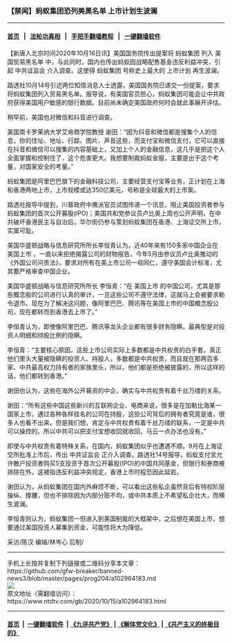 ### 【禁闻】蚂蚁集团恐列美黑名单 上市计划生波澜
------------------------

#### [首页](https://github.com/gfw-breaker/banned-news3/blob/master/README.md) &nbsp;&nbsp;|&nbsp;&nbsp; [法轮功真相](https://github.com/begood0513/basic/blob/master/README.md)  &nbsp;&nbsp;|&nbsp;&nbsp; [手把手翻墙教程](https://github.com/gfw-breaker/guides/wiki)  &nbsp;&nbsp;|&nbsp;&nbsp; [一键翻墙软件](https://github.com/gfw-breaker/nogfw/blob/master/README.md)  



<div><div class="post_content" itemprop="articleBody">
 <p>
  【新唐人北京时间2020年10月16日讯】美国国务院传出提案将
  <ok href="https://www.ntdtv.com/gb/蚂蚁集团.htm">
   蚂蚁集团
  </ok>
  列入
  <ok href="https://www.ntdtv.com/gb/美国贸易黑名单.htm">
   美国贸易黑名单
  </ok>
  中，与此同时，国内也传出蚂蚁因战略配售基金违反利益冲突，引起
  <ok href="https://www.ntdtv.com/gb/中共证监会.htm">
   中共证监会
  </ok>
  介入调查。这使得
  <ok href="https://www.ntdtv.com/gb/蚂蚁集团.htm">
   蚂蚁集团
  </ok>
  号称史上最大的
  <ok href="https://www.ntdtv.com/gb/上市计划.htm">
   上市计划
  </ok>
  再生波澜。
 </p>
 <p>
  路透社10月14号引述两位知情消息人士透露，美国国务院已递交一份提案，要求将蚂蚁集团列入贸易黑名单。报导说，有美国官员担心，蚂蚁集团可能会让中共政府获得美国用户敏感的银行数据。目前尚未确定美国政府何时会就此事展开评估。
 </p>
 <p>
  稍早前，美国也对微信和抖音进行调查。
 </p>
 <p>
  美国南卡罗莱纳大学艾肯商学院教授 谢田：“因为抖音和微信都是搜集个人的信息，你的住址、地址、行踪、图片、声音这些，而支付宝和微信支付，它可以直接在抖音和微信可以搜集的内容基础上，又加上个人的金融信息，这几乎是把这个人全面掌握和控制住了，这个危害更大。我想要制裁蚂蚁金服，主要是出于这个考量，对国家安全的考量。”
 </p>
 <p>
  蚂蚁集团是阿里巴巴旗下的金融科技公司，主要经营支付宝等业务，正计划在上海和香港两地上市，上市规模或达350亿美元，号称是全球最大的上市案。
 </p>
 <p>
  路透社报导中提到，川普政府中鹰派官员试图传递一个讯息，阻止美国投资者参与蚂蚁集团的首次公开募股(IPO)；美国共和党参议员卢比奥上周也公开声明，在中共破坏香港民主与自治后，华尔街仍参与策划蚂蚁集团在香港、上海证交所上市，实属可耻。
 </p>
 <p>
  美国华盛顿战略与信息研究所所长李恒青认为，近40年来有150多家中国企业在
  <ok href="https://www.ntdtv.com/gb/美国上市.htm">
   美国上市
  </ok>
  ，一直以来拒绝揭露公司的财物报告，今年5月由参议员卢比奥推动的《外国公司问责法》，要求对所有在美上市公司一视同仁，遵守美国会计标准，尤其要严格审查中国企业。
 </p>
 <p>
  美国华盛顿战略与信息研究所所长 李恒青：“在
  <ok href="https://www.ntdtv.com/gb/美国上市.htm">
   美国上市
  </ok>
  的中国公司，尤其是那些概念股的公司进行认真的审计，一旦这些公司不遵守法律，这就马上会被要求勒令退市。现在为了解决这问题，像阿里巴巴、腾讯等在美国上市的中国概念股公司，现在都转而到香港去上市了。”
 </p>
 <p>
  李恒青认为，即使像阿里巴巴、腾讯等龙头企业都有很多财务隐瞒，最典型是对投资人明细和持股比例的隐瞒。
 </p>
 <p>
  李恒青：“主要核心原因，这些上市公司实际上多数都是中共权贵的白手套，真正他们里头大量被隐瞒的投资人、持股人，多数都是中共权贵，而且就在那两百多家、中共最高权力持有者的家族里头，所以，他们都是拒绝被披露的，所以这样的话，他们都转到香港。”
 </p>
 <p>
  谢田也认为，这些在海外公开募资的中企，确实与中共权贵有着千丝万缕的关系。
 </p>
 <p>
  谢田：“所有这些中国这些新兴的互联网企业、电商来说，很多是在加勒比海某一国家上市，通过各种各样挂名的公司在持股，这些公司背后的拥有者究竟是谁，很多人也看不出来。但是我们想，肯定与中共权贵有着千丝万缕的联系，一定是中共可以操控的。所以中共可以把支付宝想收回就收回，马云一点办法也没有。”
 </p>
 <p>
  即使与中共权贵有着特殊关系，在国内，蚂蚁集团似乎也遭遇不顺。9月在上海证交所批准上市后，传出
  <ok href="https://www.ntdtv.com/gb/中共证监会.htm">
   中共证监会
  </ok>
  正介入调查。路透社14号报导，蚂蚁支付宝允许散户投资者购买5支投资于首次公开募股(IPO)的中国共同基金，但银行和券商被排除在外，这被指违反利益冲突规定，香港上市时程恐因此延宕。
 </p>
 <p>
  谢田认为，从蚂蚁集团在国内外麻烦不断，可以看出这些私企虽然背后有特权阶层操纵、撑腰，但也不排除因为内部分赃不均，或中共本质上不希望私企壮大，而横生波澜。
 </p>
 <p>
  李恒青则认为，蚂蚁集团一但进入到美国制裁的大框架中，之后想在美国上市，想要通过美国投资人募集到资金，可能性将大为降低。
 </p>
 <p>
  采访/陈汉 编辑/林岑心 后制/
 </p>
 <div class="single_ad">
 </div>
</div>
</div>
<hr/>
手机上长按并复制下列链接或二维码分享本文章：<br/>
https://github.com/gfw-breaker/banned-news3/blob/master/pages/prog204/a102964183.md <br/>
<a href='https://github.com/gfw-breaker/banned-news3/blob/master/pages/prog204/a102964183.md'><img src='https://github.com/gfw-breaker/banned-news3/blob/master/pages/prog204/a102964183.md.png'/></a> <br/>
原文地址（需翻墙访问）：https://www.ntdtv.com/gb/2020/10/15/a102964183.html


------------------------
#### [首页](https://github.com/gfw-breaker/banned-news3/blob/master/README.md) &nbsp;|&nbsp; [一键翻墙软件](https://github.com/gfw-breaker/nogfw/blob/master/README.md) &nbsp;| [《九评共产党》](https://github.com/gfw-breaker/9ping.md/blob/master/README.md#九评之一评共产党是什么) | [《解体党文化》](https://github.com/gfw-breaker/jtdwh.md/blob/master/README.md) | [《共产主义的终极目的》](https://github.com/gfw-breaker/gczydzjmd.md/blob/master/README.md)


<img src='http://gfw-breaker.win/banned-news3/pages/prog204/a102964183.md' width='0px' height='0px'/>